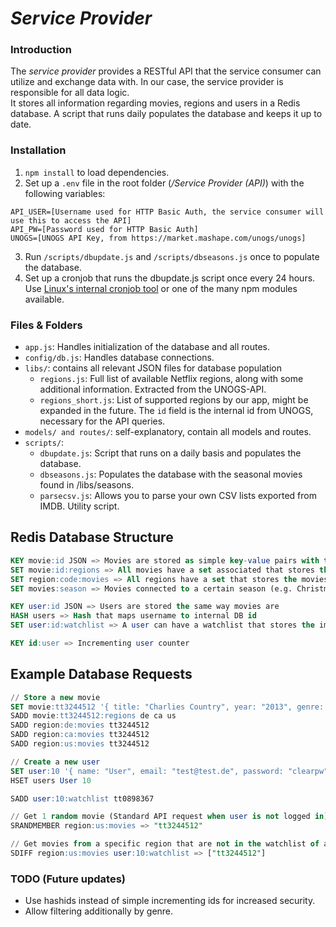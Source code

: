# _Service Provider_

### Introduction
The _service provider_ provides a RESTful API that the service consumer can utilize and exchange data with. In our case, the service provider is responsible for all data logic.  
It stores all information regarding movies, regions and users in a Redis database. A script that runs daily populates the database and keeps it up to date.

### Installation
1. `npm install` to load dependencies. 
2. Set up a `.env` file in the root folder (_/Service Provider (API)_) with the following variables:
```
API_USER=[Username used for HTTP Basic Auth, the service consumer will use this to access the API]
API_PW=[Password used for HTTP Basic Auth]
UNOGS=[UNOGS API Key, from https://market.mashape.com/unogs/unogs]
```
3. Run `/scripts/dbupdate.js` and `/scripts/dbseasons.js` once to populate the database.
4. Set up a cronjob that runs the dbupdate.js script once every 24 hours. Use [Linux's internal cronjob tool](http://stackoverflow.com/questions/5849402/how-can-you-execute-a-node-js-script-via-a-cron-job) or one of the many npm modules available.

### Files & Folders
* `app.js`: Handles initialization of the database and all routes.
* `config/db.js`: Handles database connections.
* `libs/`: contains all relevant JSON files for database population
    - `regions.js`: Full list of available Netflix regions, along with some additional information. Extracted from the UNOGS-API.
    - `regions_short.js`: List of supported regions by our app, might be expanded in the future. The `id` field is the internal id from UNOGS, necessary for the API queries.
* `models/ and routes/`: self-explanatory, contain all models and routes.
* `scripts/`: 
    - `dbupdate.js`: Script that runs on a daily basis and populates the database.
    - `dbseasons.js`: Populates the database with the seasonal movies found in /libs/seasons.
    - `parsecsv.js`: Allows you to parse your own CSV lists exported from IMDB. Utility script.

## Redis Database Structure

```sql
KEY movie:id JSON => Movies are stored as simple key-value pairs with the key being the IMDB id, and the value being the object as a string
SET movie:id:regions => All movies have a set associated that stores the regions the movie is available in
SET region:code:movies => All regions have a set that stores the movies available in that region
SET movies:season => Movies connected to a certain season (e.g. Christmas) are stored in their own sets

KEY user:id JSON => Users are stored the same way movies are
HASH users => Hash that maps username to internal DB id
SET user:id:watchlist => A user can have a watchlist that stores the imdb_ids of movies that he has already watched

KEY id:user => Incrementing user counter
```

## Example Database Requests
```sql
// Store a new movie
SET movie:tt3244512 '{ title: "Charlies Country", year: "2013", genre: "Drama", imdb_id: "tt3244512", imdb_rating: "7.3" }'
SADD movie:tt3244512:regions de ca us
SADD region:de:movies tt3244512
SADD region:ca:movies tt3244512
SADD region:us:movies tt3244512

// Create a new user
SET user:10 '{ name: "User", email: "test@test.de", password: "clearpw" }'
HSET users User 10

SADD user:10:watchlist tt0898367

// Get 1 random movie (Standard API request when user is not logged in):
SRANDMEMBER region:us:movies => "tt3244512"

// Get movies from a specific region that are not in the watchlist of a given user:
SDIFF region:us:movies user:10:watchlist => ["tt3244512"]

```

### TODO (Future updates)
- Use hashids instead of simple incrementing ids for increased security.
- Allow filtering additionally by genre.
